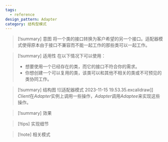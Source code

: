 ```yaml
---
tags:
  - reference
design_pattern: Adapter
category: 结构型模式
---
```

> [!summary] 意图
> 将一个类的接口转换为客户希望的另一个接口。适配器模式使得原本由于接口不兼容而不能一起工作的那些类可以一起工作。

> [!summary] 适用性
> 在以下情况下可以使用：
> - 想要使用一个已经存在的类，而它的接口不符合你的需求。
> - 你想创建一个可以复用的类，该类可以和其他不相关的类或不可预见的类协同工作。

> [!summary] 结构图
> ![[适配器模式 2023-11-15 19.53.35.excalidraw]]
> *Client*在*Adapter*实例上调用一些操作，*Adapter*调用*Adaptee*来实现这些操作。

> [!summary] 效果
> 

> [!tips] 实现细节

> [!note] 相关模式
